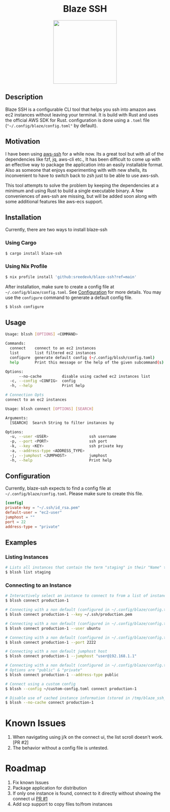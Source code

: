 <h1 align="center">Blaze SSH</h1>
<div align="center">
  <img src="https://github.com/sreedevk/blaze-ssh/assets/36154121/074b4d46-167c-4e66-807f-9cc3c730d1f1" width="200" />
</div>

## Description
Blaze SSH is a configurable CLI tool that helps you ssh into amazon aws ec2 instances without leaving your terminal.
It is build with Rust and uses the official AWS SDK for Rust.
configuration is done using a `.toml` file (`"~/.config/blaze/config.toml"` by default).

## Motivation
I have been using [aws-ssh](https://github.com/sreedevk/aws-ssh) for a while now. Its a great tool but with all of the dependencies like fzf, jq, aws-cli etc., It has been difficult to come up with an effective way to package the application into an easily installable format. Also as someone that enjoys experimenting with with new shells, its inconvenient to have to switch back to zsh just to be able to use aws-ssh.

This tool attempts to solve the problem by keeping the dependencies at a minimum and using Rust to build a single executable binary.
A few conveniences of aws-ssh are missing, but will be added soon along with some additional features like aws-ecs support.

## Installation
Currently, there are two ways to install blaze-ssh

### Using Cargo

```bash
$ cargo install blaze-ssh
```

### Using Nix Profile

```bash
$ nix profile install 'github:sreedevk/blaze-ssh?ref=main'
```

After installation, make sure to create a config file at `~/.config/blaze/config.toml`. See [Configuration](#configuration) for more details.
You may use the `configure` command to generate a default config file.

```bash
$ blssh configure
```

## Usage
```bash
Usage: blssh [OPTIONS] <COMMAND>

Commands:
  connect    connect to an ec2 instances
  list       list filtered ec2 instances
  configure  generate default config (~/.config/blssh/config.toml)
  help       Print this message or the help of the given subcommand(s)

Options:
      --no-cache         disable using cached ec2 instances list
  -c, --config <CONFIG>  config
  -h, --help             Print help

# Connection Opts
connect to an ec2 instances

Usage: blssh connect [OPTIONS] [SEARCH]

Arguments:
  [SEARCH]  Search String to filter instances by

Options:
  -u, --user <USER>                  ssh username
  -p, --port <PORT>                  ssh port
  -k, --key <KEY>                    ssh private key
  -a, --address-type <ADDRESS_TYPE>
  -j, --jumphost <JUMPHOST>          jumphost
  -h, --help                         Print help
```

## Configuration
Currently, blaze-ssh expects to find a config file at `~/.config/blaze/config.toml`. Please make sure to create this file. 

```toml
[config]
private-key = "~/.ssh/id_rsa.pem"
default-user = "ec2-user"
jumphost = ""
port = 22
address-type = "private"
```

## Examples

### Listing Instances

```bash
# Lists all instances that contain the term "staging" in their "Name" tag
$ blssh list staging
```

### Connecting to an Instance
```bash
# Interactively select an instance to connect to from a list of instances that contain the term "production-1" in their "Name" tag
$ blssh connect production-1

# Connecting with a non default (configured in ~/.config/blaze/config.toml) private key
$ blssh connect production-1 --key ~/.ssh/production.pem

# Connecting with a non default (configured in ~/.config/blaze/config.toml) user
$ blssh connect production-1 --user ubuntu

# Connecting with a non default (configured in ~/.config/blaze/config.toml) port
$ blssh connect production-1 --port 2222

# Connecting with a non default jumphost host
$ blssh connect production-1 --jumphost "user@192.168.1.1"

# Connecting with a non default (configured in ~/.config/blaze/config.toml) address type
# Options are "public" & "private"
$ blssh connect production-1 --address-type public

# Connect using a custom config
$ blssh --config ~/custom-config.toml connect production-1

# Disable use of cached instance information (stored in /tmp/blaze_ssh_cache.json)
$ blssh --no-cache connect production-1
```

# Known Issues
1. When navigating using j/k on the connect ui, the list scroll doesn't work. [PR #2]
2. The behavior without a config file is untested.

# Roadmap
1. Fix known Issues
2. Package application for distribution
3. If only one instance is found, connect to it directly without showing the connect ui [PR #1](https://github.com/sreedevk/blaze-ssh/pull/1)
4. Add scp support to copy files to/from instances
